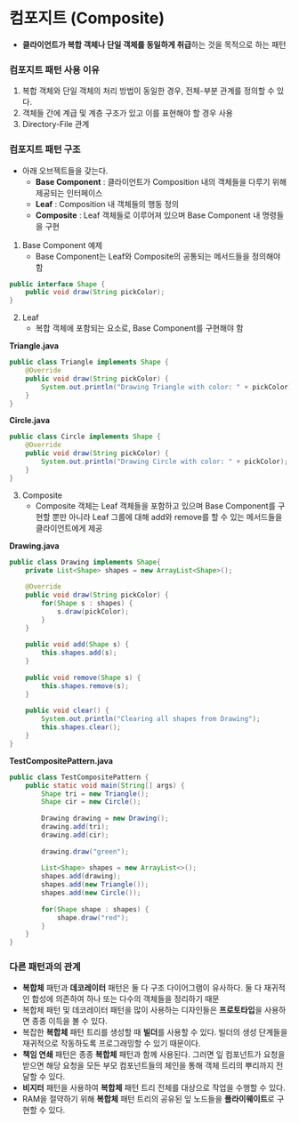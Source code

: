 # 컴포지트 (Composite)
* **클라이언트가 복합 객체나 단일 객체를 동일하게 취급**하는 것을 목적으로 하는 패턴
### 컴포지트 패턴 사용 이유
1. 복합 객체와 단일 객체의 처리 방법이 동일한 경우, 전체-부분 관계를 정의할 수 있다.
2. 객체들 간에 계급 및 계층 구조가 있고 이를 표현해야 할 경우 사용
3. Directory-File 관계
### 컴포지트 패턴 구조
* 아래 오브젝트들을 갖는다.
  * **Base Component** : 클라이언트가 Composition 내의 객체들을 다루기 위해 제공되는 인터페이스
  * **Leaf** : Composition 내 객체들의 행동 정의
  * **Composite** : Leaf 객체들로 이루어져 있으며 Base Component 내 명령들을 구현
1. Base Component 예제
    * Base Component는 Leaf와 Composite의 공통되는 메서드들을 정의해야 함
```java
public interface Shape {
    public void draw(String pickColor);
}
```
2. Leaf
    * 복합 객체에 포함되는 요소로, Base Component를 구현해야 함
  
**Triangle.java**
```java
public class Triangle implements Shape {
    @Override
    public void draw(String pickColor) {
        System.out.println("Drawing Triangle with color: " + pickColor);
    }
}
```
**Circle.java**
```java
public class Circle implements Shape {
    @Override
    public void draw(String pickColor) {
        System.out.println("Drawing Circle with color: " + pickColor);
    }
}
```
3. Composite
    * Composite 객체는 Leaf 객체들을 포함하고 있으며 Base Component를 구현할 뿐만 아니라 Leaf 그룹에 대해 add와 remove를 할 수 있는 메서드들을 클라이언트에게 제공
  
**Drawing.java**
```java
public class Drawing implements Shape{
    private List<Shape> shapes = new ArrayList<Shape>();
    
    @Override
    public void draw(String pickColor) {
        for(Shape s : shapes) {
            s.draw(pickColor);
        }
    }
    
    public void add(Shape s) {
        this.shapes.add(s);
    }
    
    public void remove(Shape s) {
        this.shapes.remove(s);
    }
    
    public void clear() {
        System.out.println("Clearing all shapes from Drawing");
        this.shapes.clear();
    }
}
```
**TestCompositePattern.java**
```java
public class TestCompositePattern {
    public static void main(String[] args) {
        Shape tri = new Triangle();
        Shape cir = new Circle();
        
        Drawing drawing = new Drawing();
        drawing.add(tri);
        drawing.add(cir);
        
        drawing.draw("green");
        
        List<Shape> shapes = new ArrayList<>();
        shapes.add(drawing);
        shapes.add(new Triangle());
        shapes.add(new Circle());
        
        for(Shape shape : shapes) {
            shape.draw("red");
        }
    }
}
```

### 다른 패턴과의 관계
* **복합체** 패턴과 **데코레이터** 패턴은 둘 다 구조 다이어그램이 유사하다. 둘 다 재귀적인 합성에 의존하여 하나 또는 다수의 객체들을 정리하기 때문
* 복합체 패턴 및 데코레이터 패턴을 많이 사용하는 디자인들은 **프로토타입**을 사용하면 종종 이득을 볼 수 있다.
* 복잡한 **복합체** 패턴 트리를 생성할 때 **빌더**를 사용할 수 있다. 빌더의 생성 단계들을 재귀적으로 작동하도록 프로그래밍할 수 있기 때문이다.
* **책임 연쇄** 패턴은 종종 **복합체** 패턴과 함께 사용된다. 그러면 잎 컴포넌트가 요청을 받으면 해당 요청을 모든 부모 컴포넌트들의 체인을 통해 객체 트리의 뿌리까지 전달할 수 있다.
* **비지터** 패턴을 사용하여 **복합체** 패턴 트리 전체를 대상으로 작업을 수행할 수 있다.
* RAM을 절약하기 위해 **복합체** 패턴 트리의 공유된 잎 노드들을 **플라이웨이트**로 구현할 수 있다.

